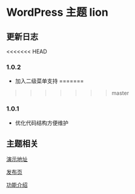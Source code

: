# WordPress 主题 lion


## 更新日志
<<<<<<< HEAD
### 1.0.2
+ 加入二级菜单支持
=======
>>>>>>> master
### 1.0.1
+ 优化代码结构方便维护

## 主题相关
[演示地址](http://preview.fatesinger.com/?theme=Lion)

[发布页](http://fatesinger.com/76846)

[功能介绍](http://wpista.com/themes/lion.html)